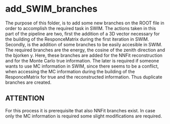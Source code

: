 # add_SWIM_branches

The purpose of this folder, is to add some new branches on the ROOT file in order to accomplish the required task in SWIM. The actions taken in this part of the pipeline are two, first the addition of a 3D vector necessary for the building of the ResponceMatrix during the first iteration in SWIM. Secondly, is the addition of some branches to be easily accesible in SWIM. The required branches are the energy, the cosine of the zenith direction and the bjorken y. Here, these branches are added for the NNFit reconstruction and for the Monte Carlo true information. The later is required if someone wants to use MC information in SWIM, since there seems to be a conflict, when accessing the MC information during the building of the ResponceMatrix for true and the reconstructed information. Thus duplicate branches are created.

## ATTENTION  

For this process it is prerequisite that also NNFit branches exist. In case only the MC information is required some slight modifications are required.
